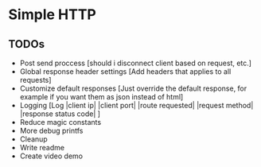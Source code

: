 # Simple HTTP

## TODOs
  - Post send proccess [should i disconnect client based on request, etc.]
  - Global response header settings [Add headers that applies to all requests]
  - Customize default responses [Just override the default response, for example if you want them as json instead of html]
  - Logging [Log |client ip| |client port| |route requested| |request method| |response status code| ]
  - Reduce magic constants
  - More debug printfs
  - Cleanup
  - Write readme
  - Create video demo
